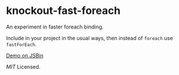 knockout-fast-foreach
=====================

An experiment in faster foreach binding.

Include in your project in the usual ways, then instead of `foreach` use `fastForEach`.

[Demo on JSBin](http://jsbin.com/dakihezega/2)

*MIT* Licensed.

